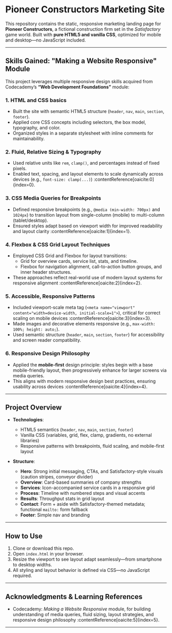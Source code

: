 # Pioneer Constructors Marketing Site

This repository contains the static, responsive marketing landing page for **Pioneer Constructors**, a fictional construction firm set in the *Satisfactory* game world. Built with **pure HTML5 and vanilla CSS**, optimized for mobile and desktop—no JavaScript included.

---

##  Skills Gained: "Making a Website Responsive" Module

This project leverages multiple responsive design skills acquired from Codecademy’s **“Web Development Foundations”** module:

### 1. HTML and CSS basics 
   - Built the site with semantic HTML5 structure (`header`, `nav`, `main`, `section`, `footer`).  
   - Applied core CSS concepts including selectors, the box model, typography, and color.  
   - Organized styles in a separate stylesheet with inline comments for maintainability.

### 2. Fluid, Relative Sizing & Typography
- Used relative units like `rem`, `clamp()`, and percentages instead of fixed pixels.
- Enabled text, spacing, and layout elements to scale dynamically across devices (e.g., `font-size: clamp(...)`) :contentReference[oaicite:0]{index=0}.

### 3. CSS Media Queries for Breakpoints
- Defined responsive breakpoints (e.g., `@media (min-width: 700px)` and `1024px`) to transition layout from single-column (mobile) to multi-column (tablet/desktop).
- Ensured styles adapt based on viewport width for improved readability and layout clarity :contentReference[oaicite:1]{index=1}.

### 4. Flexbox & CSS Grid Layout Techniques
- Employed CSS Grid and Flexbox for layout transitions:
  - Grid for overview cards, service list, stats, and timeline.
  - Flexbox for navigation alignment, call-to-action button groups, and inner header structures.
- These approaches reflect real-world use of modern layout systems for responsive alignment :contentReference[oaicite:2]{index=2}.

### 5. Accessible, Responsive Patterns
- Included viewport-scale meta tag (`<meta name="viewport" content="width=device-width, initial-scale=1">`), critical for correct scaling on mobile devices :contentReference[oaicite:3]{index=3}.
- Made images and decorative elements responsive (e.g., `max-width: 100%; height: auto;`).
- Used semantic structure (`header`, `main`, `section`, `footer`) for accessibility and screen reader compatibility.

### 6. Responsive Design Philosophy
- Applied the **mobile-first** design principle: styles begin with a base mobile-friendly layout, then progressively enhance for larger screens via media queries.
- This aligns with modern responsive design best practices, ensuring usability across devices :contentReference[oaicite:4]{index=4}.

---

##  Project Overview

- **Technologies**:
  - HTML5 semantics (`header`, `nav`, `main`, `section`, `footer`)
  - Vanilla CSS (variables, grid, flex, clamp, gradients, no external libraries)
  - Responsive patterns with breakpoints, fluid scaling, and mobile-first layout

- **Structure**:
  - **Hero**: Strong initial messaging, CTAs, and Satisfactory-style visuals (caution stripes, conveyor divider)
  - **Overview**: Card-based summaries of company strengths
  - **Services**: Icon-accompanied service cards in a responsive grid
  - **Process**: Timeline with numbered steps and visual accents
  - **Results**: Throughput stats in grid layout
  - **Contact**: Form + aside with Satisfactory-themed metadata; functional `mailto:` form fallback
  - **Footer**: Simple nav and branding

---

##  How to Use

1. Clone or download this repo.
2. Open `index.html` in your browser.
3. Resize the viewport to see layout adapt seamlessly—from smartphone to desktop widths.
4. All styling and layout behavior is defined via CSS—no JavaScript required.

---

##  Acknowledgments & Learning References

- Codecademy: *Making a Website Responsive* module, for building understanding of media queries, fluid sizing, layout strategies, and responsive design philosophy :contentReference[oaicite:5]{index=5}.

---
